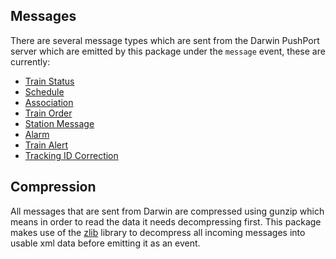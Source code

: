 ## Messages

There are several message types which are sent from the Darwin PushPort server which are emitted by this package under the `message` event, these are currently:

* [Train Status](https://wiki.openraildata.com/index.php/Darwin:Train_Status_Element)
* [Schedule](https://wiki.openraildata.com/index.php/Darwin:Schedule_Element)
* [Association](https://wiki.openraildata.com/index.php/Darwin:Association_Element)
* [Train Order](https://wiki.openraildata.com/index.php/Darwin:Train_Order_Element)
* [Station Message](https://wiki.openraildata.com/index.php/Darwin:Station_Message_Element)
* [Alarm](https://wiki.openraildata.com/index.php/Darwin:Alarm_Element)
* [Train Alert](https://wiki.openraildata.com/index.php/Darwin:Train_Alert_data)
* [Tracking ID Correction](https://wiki.openraildata.com/index.php/Darwin:Tracking_ID_corrections)

## Compression

All messages that are sent from Darwin are compressed using gunzip which means in order to read the data it needs decompressing first. This package makes use of the [zlib](https://nodejs.org/api/zlib.html) library to decompress all incoming messages into usable xml data before emitting it as an event.
